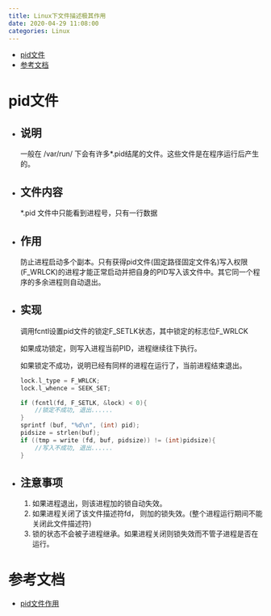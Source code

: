 ```yaml
---
title: Linux下文件描述极其作用
date: 2020-04-29 11:08:00
categories: Linux
---
```

<!-- TOC START min:1 max:3 link:true asterisk:false update:true -->
- [pid文件](#pid文件)
- [参考文档](#参考文档)
<!-- TOC END -->
<!--more-->

# pid文件

- ## 说明
    一般在 /var/run/ 下会有许多*.pid结尾的文件。这些文件是在程序运行后产生的。

- ## 文件内容
    \*.pid 文件中只能看到进程号，只有一行数据

- ## 作用
    防止进程启动多个副本。只有获得pid文件(固定路径固定文件名)写入权限(F_WRLCK)的进程才能正常启动并把自身的PID写入该文件中。其它同一个程序的多余进程则自动退出。

- ## 实现
    调用fcntl设置pid文件的锁定F_SETLK状态，其中锁定的标志位F_WRLCK

    如果成功锁定，则写入进程当前PID，进程继续往下执行。

    如果锁定不成功，说明已经有同样的进程在运行了，当前进程结束退出。

    ```C
    lock.l_type = F_WRLCK;
    lock.l_whence = SEEK_SET;

    if (fcntl(fd, F_SETLK, &lock) < 0){
        //锁定不成功, 退出......
    }
    sprintf (buf, "%d\n", (int) pid);
    pidsize = strlen(buf);
    if ((tmp = write (fd, buf, pidsize)) != (int)pidsize){
        //写入不成功, 退出......
    }
    ```

- ## 注意事项
    1.  如果进程退出，则该进程加的锁自动失效。
    2.  如果进程关闭了该文件描述符fd， 则加的锁失效。(整个进程运行期间不能关闭此文件描述符)
    3.  锁的状态不会被子进程继承。如果进程关闭则锁失效而不管子进程是否在运行。

# 参考文档
- [pid文件作用](https://blog.csdn.net/shanzhizi/article/details/23272437?depth_1-utm_source=distribute.pc_relevant.none-task-blog-BlogCommendFromMachineLearnPai2-8&utm_source=distribute.pc_relevant.none-task-blog-BlogCommendFromMachineLearnPai2-8)
